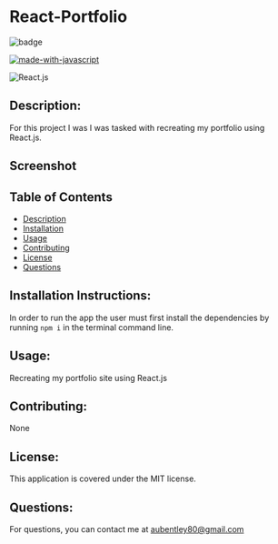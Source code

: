 # React-Portfolio

![badge](https://img.shields.io/badge/license-MIT-darkred) 

[![made-with-javascript](https://img.shields.io/badge/Made%20with-JavaScript-1f425f.svg)](https://www.javascript.com) 

![React.js](https://badges.aleen42.com/src/react.svg)


## Description:
For this project I was I was tasked with recreating my portfolio using React.js. 

## Screenshot

## Table of Contents
- [Description](#description)
- [Installation](#installation)
- [Usage](#usage)
- [Contributing](#contributing)
- [License](#license)
- [Questions](#questions)


## Installation Instructions:

In order to run the app the user must first install the dependencies by running  ```npm i``` in the terminal command line. 
## Usage:

Recreating my portfolio site using React.js

## Contributing:

None


## License:

This application is covered under the MIT license. 




## Questions:

  For questions, you can contact me at aubentley80@gmail.com
  
